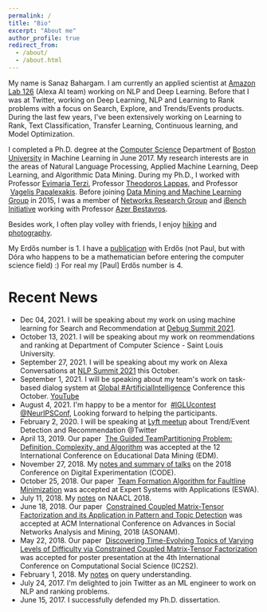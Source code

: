 ```yaml
---
permalink: /
title: "Bio"
excerpt: "About me"
author_profile: true
redirect_from: 
  - /about/
  - /about.html
---
```


My name is Sanaz Bahargam. I am currently an applied scientist at [Amazon Lab 126](https://amazon.jobs/en/teams/lab126/) (Alexa AI team) working on NLP and Deep Learning. Before that I was at Twitter, working on Deep Learning, NLP and Learning to Rank problems with a focus on Search, Explore, and Trends/Events products. During the last few years, I've been extensively working on Learning to Rank, Text Classification, Transfer Learning, Continuous learning, and Model Optimization. 

I completed a Ph.D. degree at the [Computer Science](http://www.cs.bu.edu/) Department of [Boston University](http://www.bu.edu/) in Machine Learning in June 2017.
My research interests are in the areas of Natural Language Processing, Applied Machine Learning, Deep Learning, and Algorithmic Data Mining.
During my Ph.D., I worked with Professor [Evimaria Terzi](http://cs-people.bu.edu/evimaria/), Professor [Theodoros Lappas](http://tedlappas.com/), and Professor  [Vagelis Papalexakis](http://www.cs.ucr.edu/~epapalex/). Before joining [Data Mining and Machine Learning Group](http://www.bu.edu/cs/dblab/) in 2015, I was a member of [Networks Research Group](http://www.bu.edu/cs/nrg/) and [iBench Initiative](https://sites.google.com/site/ibenchbu/) working with Professor [Azer Bestavros](http://azer.bestavros.net/).

Besides work, I often play volley with friends, I enjoy [hiking](https://photos.app.goo.gl/qB9zyZesNQTKm1GXA) and [photography](https://photos.app.goo.gl/GSWXzNiYngkzVQTu7). 

My Erdős number is 1. I have a [publication](https://sanazbahargam.github.io/publication/EDM2015) with Erdős (not Paul, but with Dóra who happens to be a mathematician before entering the computer science field) :) For real my [Paul] Erdős number is 4.

Recent News
======
*  Dec 04, 2021. I will be speaking about my work on using machine learning for Search and Recommendation at [Debug Summit 2021](https://lesbianswhotech.org/debugsummit2021/).
*  October 13, 2021. I will be speaking about my work on reommendations and ranking at Department of Computer Science - Saint Louis University.
* September 27, 2021. I will be speaking about my work on Alexa Conversations at [NLP Summit 2021](https://www.nlpsummit.org/alexa-conversations-an-ai-driven-approach-for-creating-task-oriented-dialogue-systems/) this October.
* September 1, 2021. I will be speaking about my team's work on task-based dialog system at [Global #ArtificialIntelligence](http://www.globalbigdataconference.com/santa-clara/global-artificial-intelligence-virtual-conference-127/speaker-details/sanaz-bahargan-114123.html) Conference this October. [YouTube](https://www.youtube.com/watch?v=sScbpUvQYpM)
* August 4, 2021. I'm happy to be a mentor for  [#IGLUcontest @NeurIPSConf](https://www.iglu-contest.net/mentors), Looking forward to helping the participants.
* February 2, 2020. I will be speaking at [Lyft meetup](https://twitter.com/wimlds_bayarea/status/1230578670584004608?lang=ca) about Trend/Event Detection and Recommendation @Twitter
* April 13, 2019. Our paper  [The Guided TeamPartitioning Problem: Definition, Complexity, and Algorithm](https://sanazbahargam.github.io/publication/EDM2019) was accepted at the 12 International Conference on Educational Data Mining (EDM).
* November 27, 2018. My [notes and summary of talks](https://github.com/sanazbahargam/CODE2018) on the 2018 Conference on Digital Experimentation (CODE).
* October 25, 2018. Our paper  [Team Formation Algorithm for Faultline Minimization](https://sanazbahargam.github.io/publication/ESA2019) was accepted at Expert Systems with Applications (ESWA).
* July 11, 2018. My [notes](https://github.com/sanazbahargam/SanazBahargam.github.io) on NAACL 2018.
* June 18, 2018. Our paper  [Constrained Coupled Matrix-Tensor Factorization and its Application in Pattern and Topic Detection](https://sanazbahargam.github.io/publication/ASONAM2018) was accepted at ACM International Conference on Advances in Social Networks Analysis and Mining, 2018 (ASONAM).
* May 22, 2018. Our paper  [Discovering Time-Evolving Topics of Varying Levels of Difficulty via Constrained Coupled Matrix-Tensor Factorization](https://sanazbahargam.github.io/publication/IC2S22018) was accepted for poster presentation at the 4th International Conference on Computational Social Science (IC2S2).
* February 1, 2018. My [notes](https://github.com/sanazbahargam/Query-Understanding) on query understanding.
* July 24, 2017. I'm delighted to join Twitter as an ML engineer to work on NLP and ranking problems.
* June 15, 2017. I successfully defended my Ph.D. dissertation.
